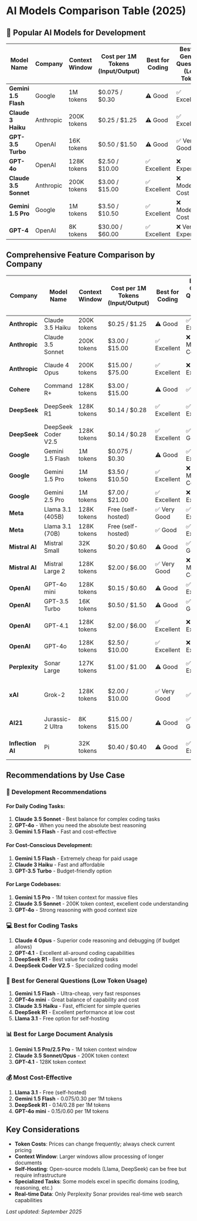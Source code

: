 # AI Models Comparison Table (2025)

## 🤖 **Popular AI Models for Development**

| Model Name | Company | Context Window | Cost per 1M Tokens (Input/Output) | Best for Coding | Best for General Questions (Low Token) | Key Features |
|------------|---------|----------------|-----------------------------------|-----------------|---------------------------------------|--------------|
| **Gemini 1.5 Flash** | Google | 1M tokens | $0.075 / $0.30 | ⚠️ Good | ✅ Excellent | Ultra-fast and cheap |
| **Claude 3 Haiku** | Anthropic | 200K tokens | $0.25 / $1.25 | ⚠️ Good | ✅ Excellent | Fast and efficient |
| **GPT-3.5 Turbo** | OpenAI | 16K tokens | $0.50 / $1.50 | ⚠️ Good | ✅ Very Good | Cost-effective option |
| **GPT-4o** | OpenAI | 128K tokens | $2.50 / $10.00 | ✅ Excellent | ❌ Expensive | Multimodal capabilities |
| **Claude 3.5 Sonnet** | Anthropic | 200K tokens | $3.00 / $15.00 | ✅ Excellent | ❌ Moderate Cost | Excellent for coding |
| **Gemini 1.5 Pro** | Google | 1M tokens | $3.50 / $10.50 | ✅ Excellent | ❌ Moderate Cost | Massive context window |
| **GPT-4** | OpenAI | 8K tokens | $30.00 / $60.00 | ✅ Excellent | ❌ Very Expensive | Classic GPT-4 |


## Comprehensive Feature Comparison by Company

| Company | Model Name | Context Window | Cost per 1M Tokens (Input/Output) | Best for Coding | Best for General Questions (Low Token) | Key Strengths |
|---------|------------|----------------|-----------------------------------|-----------------|---------------------------------------|---------------|
| **Anthropic** | Claude 3.5 Haiku | 200K tokens | $0.25 / $1.25 | ⚠️ Good | ✅ Excellent | Speed, efficiency |
| **Anthropic** | Claude 3.5 Sonnet | 200K tokens | $3.00 / $15.00 | ✅ Excellent | ❌ Moderate Cost | Balanced performance/cost |
| **Anthropic** | Claude 4 Opus | 200K tokens | $15.00 / $75.00 | ✅ Excellent | ❌ Very Expensive | Superior reasoning, safety-focused |
| **Cohere** | Command R+ | 128K tokens | $3.00 / $15.00 | ⚠️ Good | ✅ Good | Enterprise-focused |
| **DeepSeek** | DeepSeek R1 | 128K tokens | $0.14 / $0.28 | ✅ Excellent | ✅ Excellent | Open-source alternative, cost-effective |
| **DeepSeek** | DeepSeek Coder V2.5 | 128K tokens | $0.14 / $0.28 | ✅ Excellent | ✅ Very Good | Specialized for coding |
| **Google** | Gemini 1.5 Flash | 1M tokens | $0.075 / $0.30 | ⚠️ Good | ✅ Excellent | Ultra-fast, very cheap |
| **Google** | Gemini 1.5 Pro | 1M tokens | $3.50 / $10.50 | ✅ Excellent | ❌ Moderate Cost | Large context window |
| **Google** | Gemini 2.5 Pro | 1M tokens | $7.00 / $21.00 | ✅ Excellent | ❌ Expensive | Massive context, multimodal |
| **Meta** | Llama 3.1 (405B) | 128K tokens | Free (self-hosted) | ✅ Very Good | ✅ Excellent | Open-source, customizable |
| **Meta** | Llama 3.1 (70B) | 128K tokens | Free (self-hosted) | ✅ Good | ✅ Excellent | Lighter, faster inference |
| **Mistral AI** | Mistral Small | 32K tokens | $0.20 / $0.60 | ⚠️ Good | ✅ Very Good | Compact, efficient |
| **Mistral AI** | Mistral Large 2 | 128K tokens | $2.00 / $6.00 | ✅ Very Good | ❌ Moderate Cost | European alternative |
| **OpenAI** | GPT-4o mini | 128K tokens | $0.15 / $0.60 | ⚠️ Good | ✅ Excellent | Cost-effective, quick responses |
| **OpenAI** | GPT-3.5 Turbo | 16K tokens | $0.50 / $1.50 | ⚠️ Good | ✅ Very Good | Budget-friendly, reliable |
| **OpenAI** | GPT-4.1 | 128K tokens | $2.00 / $6.00 | ✅ Excellent | ❌ Expensive | Advanced reasoning, code generation |
| **OpenAI** | GPT-4o | 128K tokens | $2.50 / $10.00 | ✅ Excellent | ❌ Expensive | Multimodal, fast processing |
| **Perplexity** | Sonar Large | 127K tokens | $1.00 / $1.00 | ⚠️ Good | ✅ Excellent | Real-time web search integration |
| **xAI** | Grok-2 | 128K tokens | $2.00 / $10.00 | ✅ Very Good | ✅ Good | Real-time X integration, uncensored responses |
| **AI21** | Jurassic-2 Ultra | 8K tokens | $15.00 / $15.00 | ⚠️ Good | ✅ Very Good | Grammatical correction, text segmentation |
| **Inflection AI** | Pi | 32K tokens | $0.40 / $0.40 | ⚠️ Good | ✅ Excellent | Personal AI assistant, well-being focused |

## Recommendations by Use Case

### 🎯 **Development Recommendations**

#### **For Daily Coding Tasks:**
1. **Claude 3.5 Sonnet** - Best balance for complex coding tasks
2. **GPT-4o** - When you need the absolute best reasoning
3. **Gemini 1.5 Flash** - Fast and cost-effective

#### **For Cost-Conscious Development:**
1. **Gemini 1.5 Flash** - Extremely cheap for paid usage
2. **Claude 3 Haiku** - Fast and affordable
3. **GPT-3.5 Turbo** - Budget-friendly option

#### **For Large Codebases:**
1. **Gemini 1.5 Pro** - 1M token context for massive files
2. **Claude 3.5 Sonnet** - 200K token context, excellent code understanding
3. **GPT-4o** - Strong reasoning with good context size

### 💻 **Best for Coding Tasks**
1. **Claude 4 Opus** - Superior code reasoning and debugging (if budget allows)
2. **GPT-4.1** - Excellent all-around coding capabilities
3. **DeepSeek R1** - Best value for coding tasks
4. **DeepSeek Coder V2.5** - Specialized coding model

### 💬 **Best for General Questions (Low Token Usage)**
1. **Gemini 1.5 Flash** - Ultra-cheap, very fast responses
2. **GPT-4o mini** - Great balance of capability and cost
3. **Claude 3.5 Haiku** - Fast, efficient for simple queries
4. **DeepSeek R1** - Excellent performance at low cost
5. **Llama 3.1** - Free option for self-hosting

### 📊 **Best for Large Document Analysis**
1. **Gemini 1.5 Pro/2.5 Pro** - 1M token context window
2. **Claude 3.5 Sonnet/Opus** - 200K token context
3. **GPT-4.1** - 128K token context

### 💰 **Most Cost-Effective**
1. **Llama 3.1** - Free (self-hosted)
2. **Gemini 1.5 Flash** - $0.075/$0.30 per 1M tokens
3. **DeepSeek R1** - $0.14/$0.28 per 1M tokens
4. **GPT-4o mini** - $0.15/$0.60 per 1M tokens

## Key Considerations

- **Token Costs**: Prices can change frequently; always check current pricing
- **Context Window**: Larger windows allow processing of longer documents
- **Self-Hosting**: Open-source models (Llama, DeepSeek) can be free but require infrastructure
- **Specialized Tasks**: Some models excel in specific domains (coding, reasoning, etc.)
- **Real-time Data**: Only Perplexity Sonar provides real-time web search capabilities

*Last updated: September 2025*
